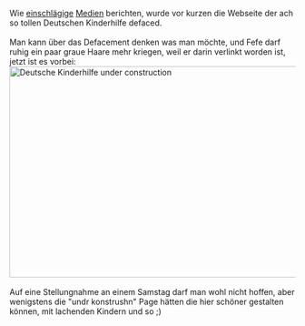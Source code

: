 <html><body><p>Wie <a href="http://geekosphere.org/1051/deutsche-kinderhilfe-andert-politische-richtung/">einschlägige</a> <a href="http://blog.fefe.de/?ts=b4f09559">Medien</a> berichten, wurde vor kurzen die Webseite der ach so tollen Deutschen Kinderhilfe defaced.<br>
<br>
Man kann über das Defacement denken was man möchte, und Fefe darf ruhig ein paar graue Haare mehr kriegen, weil er darin verlinkt worden ist, jetzt ist es vorbei:<br>
<a href="http://www.die-welt.net/upload/kinderhilfe.png"><img src="http://www.die-welt.net/upload/kinderhilfe.png" width="512" height="371" alt="Deutsche Kinderhilfe under construction"></a><br>
<br>
Auf eine Stellungnahme an einem Samstag darf man wohl nicht hoffen, aber wenigstens die "undr konstrushn" Page hätten die hier schöner gestalten können, mit lachenden Kindern und so ;)</p></body></html>